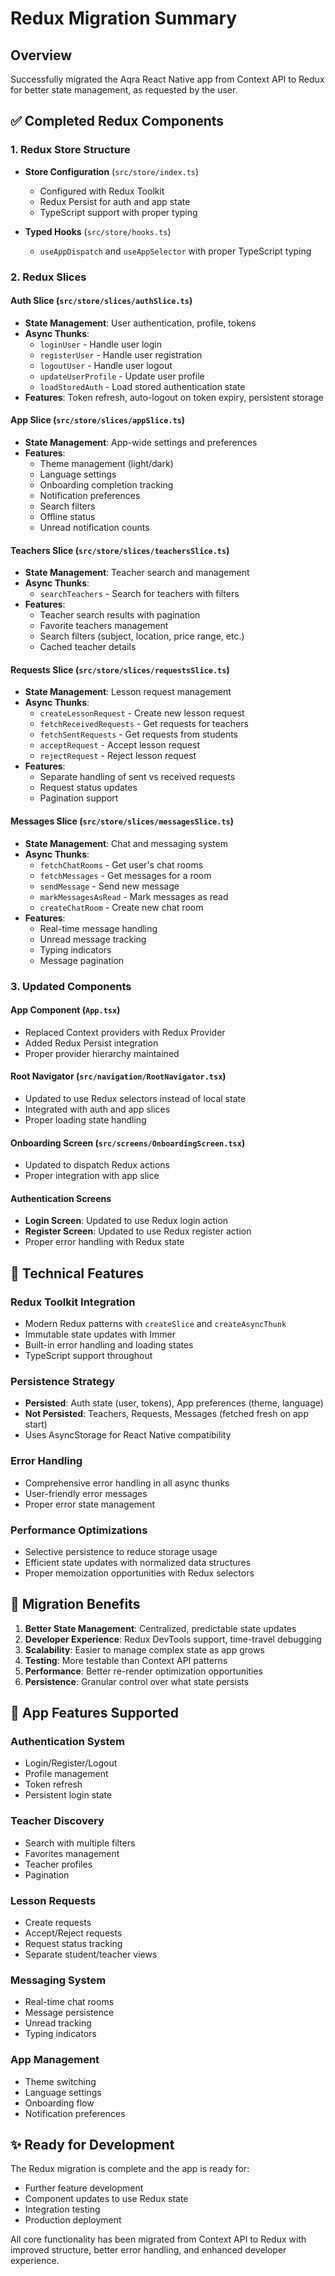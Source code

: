 # Redux Migration Summary

## Overview
Successfully migrated the Aqra React Native app from Context API to Redux for better state management, as requested by the user.

## ✅ Completed Redux Components

### 1. Redux Store Structure
- **Store Configuration** (`src/store/index.ts`)
  - Configured with Redux Toolkit
  - Redux Persist for auth and app state
  - TypeScript support with proper typing

- **Typed Hooks** (`src/store/hooks.ts`)
  - `useAppDispatch` and `useAppSelector` with proper TypeScript typing

### 2. Redux Slices

#### Auth Slice (`src/store/slices/authSlice.ts`)
- **State Management**: User authentication, profile, tokens
- **Async Thunks**: 
  - `loginUser` - Handle user login
  - `registerUser` - Handle user registration  
  - `logoutUser` - Handle user logout
  - `updateUserProfile` - Update user profile
  - `loadStoredAuth` - Load stored authentication state
- **Features**: Token refresh, auto-logout on token expiry, persistent storage

#### App Slice (`src/store/slices/appSlice.ts`)
- **State Management**: App-wide settings and preferences
- **Features**:
  - Theme management (light/dark)
  - Language settings
  - Onboarding completion tracking
  - Notification preferences
  - Search filters
  - Offline status
  - Unread notification counts

#### Teachers Slice (`src/store/slices/teachersSlice.ts`)
- **State Management**: Teacher search and management
- **Async Thunks**:
  - `searchTeachers` - Search for teachers with filters
- **Features**:
  - Teacher search results with pagination
  - Favorite teachers management
  - Search filters (subject, location, price range, etc.)
  - Cached teacher details

#### Requests Slice (`src/store/slices/requestsSlice.ts`)
- **State Management**: Lesson request management
- **Async Thunks**:
  - `createLessonRequest` - Create new lesson request
  - `fetchReceivedRequests` - Get requests for teachers
  - `fetchSentRequests` - Get requests from students
  - `acceptRequest` - Accept lesson request
  - `rejectRequest` - Reject lesson request
- **Features**:
  - Separate handling of sent vs received requests
  - Request status updates
  - Pagination support

#### Messages Slice (`src/store/slices/messagesSlice.ts`)
- **State Management**: Chat and messaging system
- **Async Thunks**:
  - `fetchChatRooms` - Get user's chat rooms
  - `fetchMessages` - Get messages for a room
  - `sendMessage` - Send new message
  - `markMessagesAsRead` - Mark messages as read
  - `createChatRoom` - Create new chat room
- **Features**:
  - Real-time message handling
  - Unread message tracking
  - Typing indicators
  - Message pagination

### 3. Updated Components

#### App Component (`App.tsx`)
- Replaced Context providers with Redux Provider
- Added Redux Persist integration
- Proper provider hierarchy maintained

#### Root Navigator (`src/navigation/RootNavigator.tsx`)
- Updated to use Redux selectors instead of local state
- Integrated with auth and app slices
- Proper loading state handling

#### Onboarding Screen (`src/screens/OnboardingScreen.tsx`)
- Updated to dispatch Redux actions
- Proper integration with app slice

#### Authentication Screens
- **Login Screen**: Updated to use Redux login action
- **Register Screen**: Updated to use Redux register action
- Proper error handling with Redux state

## 🔧 Technical Features

### Redux Toolkit Integration
- Modern Redux patterns with `createSlice` and `createAsyncThunk`
- Immutable state updates with Immer
- Built-in error handling and loading states
- TypeScript support throughout

### Persistence Strategy
- **Persisted**: Auth state (user, tokens), App preferences (theme, language)
- **Not Persisted**: Teachers, Requests, Messages (fetched fresh on app start)
- Uses AsyncStorage for React Native compatibility

### Error Handling
- Comprehensive error handling in all async thunks
- User-friendly error messages
- Proper error state management

### Performance Optimizations
- Selective persistence to reduce storage usage
- Efficient state updates with normalized data structures
- Proper memoization opportunities with Redux selectors

## 🚀 Migration Benefits

1. **Better State Management**: Centralized, predictable state updates
2. **Developer Experience**: Redux DevTools support, time-travel debugging
3. **Scalability**: Easier to manage complex state as app grows
4. **Testing**: More testable than Context API patterns
5. **Performance**: Better re-render optimization opportunities
6. **Persistence**: Granular control over what state persists

## 📱 App Features Supported

### Authentication System
- Login/Register/Logout
- Profile management
- Token refresh
- Persistent login state

### Teacher Discovery
- Search with multiple filters
- Favorites management
- Teacher profiles
- Pagination

### Lesson Requests
- Create requests
- Accept/Reject requests
- Request status tracking
- Separate student/teacher views

### Messaging System
- Real-time chat rooms
- Message persistence
- Unread tracking
- Typing indicators

### App Management
- Theme switching
- Language settings
- Onboarding flow
- Notification preferences

## ✨ Ready for Development

The Redux migration is complete and the app is ready for:
- Further feature development
- Component updates to use Redux state
- Integration testing
- Production deployment

All core functionality has been migrated from Context API to Redux with improved structure, better error handling, and enhanced developer experience.